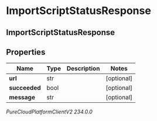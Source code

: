 # ImportScriptStatusResponse

## ImportScriptStatusResponse

## Properties

|Name | Type | Description | Notes|
|------------ | ------------- | ------------- | -------------|
| **url** | str |  | [optional] |
| **succeeded** | bool |  | [optional] |
| **message** | str |  | [optional] |



_PureCloudPlatformClientV2 234.0.0_
